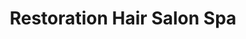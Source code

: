 ---
title: "Restoration Hair Salon Spa"
url: /pflugerville/restoration-hair-salon-spa/
shop: beauty
---